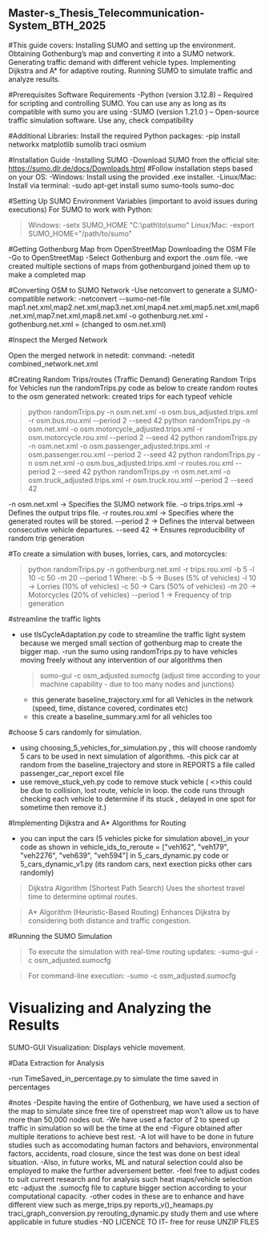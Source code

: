 ## Master-s_Thesis_Telecommunication-System_BTH_2025

#This guide covers:
Installing SUMO and setting up the environment.
Obtaining Gothenburg’s map and converting it into a SUMO network.
Generating traffic demand with different vehicle types.
Implementing Dijkstra and A* for adaptive routing.
Running SUMO to simulate traffic and analyze results.

#Prerequisites
Software Requirements
-Python (version  3.12.8) – Required for scripting and controlling SUMO. You can use any as long as its compatible with sumo you are using
-SUMO (version 1.21.0 ) – Open-source traffic simulation software. Use any, check compatibility

#Additional Libraries: Install the required Python packages:
-pip install networkx matplotlib sumolib traci osmium

#Installation Guide
-Installing SUMO
-Download SUMO from the official site: https://sumo.dlr.de/docs/Downloads.html
#Follow installation steps based on your OS:
-Windows: Install using the provided .exe installer.
-Linux/Mac: Install via terminal:
-sudo apt-get install sumo sumo-tools sumo-doc

#Setting Up SUMO Environment Variables (important to avoid issues during executions)
For SUMO to work with Python:
>Windows:
-setx SUMO_HOME "C:\path\to\sumo"
>Linux/Mac:
-export SUMO_HOME="/path/to/sumo"

#Getting Gothenburg Map from OpenStreetMap
Downloading the OSM File
-Go to OpenStreetMap
-Select Gothenburg and export the .osm file.
-we created multiple sections of maps from gothenburgand joined them up to make a completed map


#Converting OSM to SUMO Network
-Use netconvert to generate a SUMO-compatible network:
 -netconvert --sumo-net-file map1.net.xml,map2.net.xml,map3.net.xml,map4.net.xml,map5.net.xml,map6.net.xml,map7.net.xml,map8.net.xml -o gothenburg.net.xml
 -gothenburg.net.xml = (changed to osm.net.xml)

#Inspect the Merged Network

Open the merged network in netedit:
command:
 -netedit combined_network.net.xml

#Creating Random Trips/routes (Traffic Demand)
Generating Random Trips for Vehicles
run the randomTrips.py code as below to create random routes to the osm generated network:
created trips for each typeof vehicle

 >python randomTrips.py -n osm.net.xml -o osm.bus_adjusted.trips.xml -r osm.bus.rou.xml --period 2 --seed 42
 >python randomTrips.py -n osm.net.xml -o osm.motorcycle_adjusted.trips.xml -r osm.motorcycle.rou.xml --period 2 --seed 42
 >python randomTrips.py -n osm.net.xml -o osm.passenger_adjusted.trips.xml -r osm.passenger.rou.xml --period 2 --seed 42
 >python randomTrips.py -n osm.net.xml -o osm.bus_adjusted.trips.xml -r routes.rou.xml --period 2 --seed 42
 >python randomTrips.py -n osm.net.xml -o osm.truck_adjusted.trips.xml -r osm.truck.rou.xml --period 2 --seed 42
 
-n osm.net.xml → Specifies the SUMO network file.
-o trips.trips.xml → Defines the output trips file.
-r routes.rou.xml → Specifies where the generated routes will be stored.
--period 2 → Defines the interval between consecutive vehicle departures.
--seed 42 → Ensures reproducibility of random trip generation

#To create a simulation with buses, lorries, cars, and motorcycles:

>python randomTrips.py -n gothenburg.net.xml -r trips.rou.xml -b 5 -l 10 -c 50 -m 20 --period 1
Where:
-b 5 → Buses (5% of vehicles)
-l 10 → Lorries (10% of vehicles)
-c 50 → Cars (50% of vehicles)
-m 20 → Motorcycles (20% of vehicles)
--period 1 → Frequency of trip generation

#streamline the traffic lights
 - use tlsCycleAdaptation.py code to streamline the traffic light system because we merged small section of gothenburg map
 to create the bigger map.
 -run the sumo using randomTrips.py to have vehicles moving freely without any intervention of our algorithms then
    >sumo-gui -c osm_adjusted.sumocfg (adjust time according to your machine capability - due to too many nodes and junctions)
	- this generate baseline_trajectory.xml for all Vehicles in the network (speed, time, distance covered, cordinates etc)
	- this create a baseline_summary.xml for all vehicles too
	
#choose 5 cars randomly for simulation.
- using choosing_5_vehicles_for_simulation.py , this will choose randomly 5 cars to be used in next simulation of algorithms.
-this pick car at random from the baseline_trajectory and store in REPORTS a file called passenger_car_report excel file
- use remove_stuck_veh.py code to remove stuck vehicle ( <<normal like stalled Vehicles in real life>>this could be due to collision, lost route, vehicle in loop. the code runs through checking each vehicle to determine 
if its stuck , delayed in one spot for sometime then remove it.)

#Implementing Dijkstra and A* Algorithms for Routing
- you can input the cars (5 vehicles picke for simulation above)_in your code as shown in 
vehicle_ids_to_reroute = ["veh162", "veh179", "veh2276", "veh639", "veh594"] in 5_cars_dynamic.py code or 5_cars_dynamic_v1.py
(its random cars, next exection picks other cars randomly)


>Dijkstra Algorithm (Shortest Path Search)
Uses the shortest travel time to determine optimal routes.

>A* Algorithm (Heuristic-Based Routing)
Enhances Dijkstra by considering both distance and traffic congestion.


#Running the SUMO Simulation
>To execute the simulation with real-time routing updates:
-sumo-gui -c osm_adjusted.sumocfg

>For command-line execution:
-sumo -c osm_adjusted.sumocfg

# Visualizing and Analyzing the Results
SUMO-GUI Visualization: Displays vehicle movement.

#Data Extraction for Analysis

-run TimeSaved_in_percentage.py to simulate the time saved in percentages

#notes
-Despite having the entire of Gothenburg,
we have used a section of the map to simulate since free tire of openstreet map won't allow us to have more than 50,000 nodes out.
-We have used a factor of 2 to speed up traffic in simulation so will be the time at the end
-Figure obtained after multiple iterations to achieve best rest. 
-A lot will have to be done in future studies such as accomodating human factors and behaviors, environmental factors, accidents, road closure,
since the test was done on best ideal situation.
-Also, in future works, ML and natural selection could also be employed to make the further adversement better. 
-feel free to adjust codes to suit current research and  for analysis such heat maps/vehicle selection etc
-adjust the .sumocfg file to capture bigger section according to your computational capacity.
-other codes in these are to enhance and have different view such as 
	merge_trips.py
	reports_v()_heamaps.py
	traci_graph_conversion.py
	rerouting_dynamic.py
		study them and use where applicable in future studies
-NO LICENCE TO IT- free for reuse
UNZIP FILES